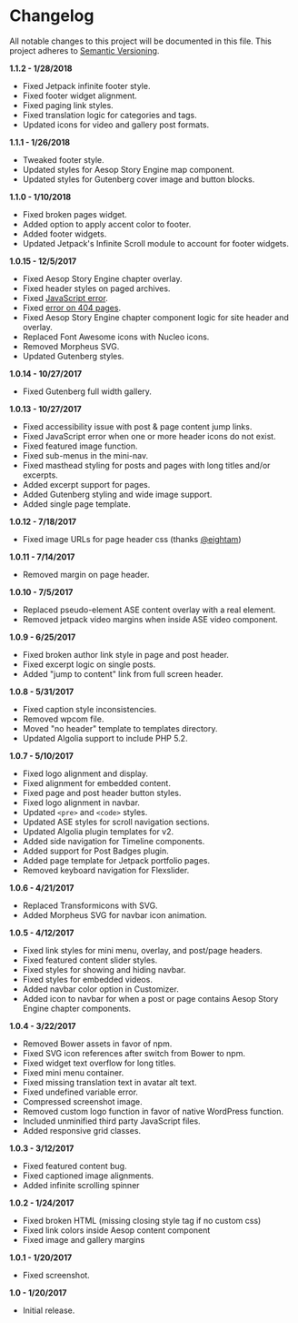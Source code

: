 # Changelog

All notable changes to this project will be documented in this file. This project adheres to [Semantic Versioning](http://semver.org/).

**1.1.2 - 1/28/2018**
- Fixed Jetpack infinite footer style.
- Fixed footer widget alignment.
- Fixed paging link styles.
- Fixed translation logic for categories and tags.
- Updated icons for video and gallery post formats.

**1.1.1 - 1/26/2018**
- Tweaked footer style.
- Updated styles for Aesop Story Engine map component.
- Updated styles for Gutenberg cover image and button blocks.

**1.1.0 - 1/10/2018**
- Fixed broken pages widget.
- Added option to apply accent color to footer.
- Added footer widgets.
- Updated Jetpack's Infinite Scroll module to account for footer widgets.

**1.0.15 - 12/5/2017**
- Fixed Aesop Story Engine chapter overlay.
- Fixed header styles on paged archives.
- Fixed [JavaScript error](https://github.com/peiche/cover2/issues/13).
- Fixed [error on 404 pages](https://github.com/peiche/cover2/issues/14).
- Fixed Aesop Story Engine chapter component logic for site header and overlay.
- Replaced Font Awesome icons with Nucleo icons.
- Removed Morpheus SVG.
- Updated Gutenberg styles.

**1.0.14 - 10/27/2017**
- Fixed Gutenberg full width gallery.

**1.0.13 - 10/27/2017**
- Fixed accessibility issue with post & page content jump links.
- Fixed JavaScript error when one or more header icons do not exist.
- Fixed featured image function.
- Fixed sub-menus in the mini-nav.
- Fixed masthead styling for posts and pages with long titles and/or excerpts.
- Added excerpt support for pages.
- Added Gutenberg styling and wide image support.
- Added single page template.

**1.0.12 - 7/18/2017**
- Fixed image URLs for page header css (thanks [@eightam](https://github.com/eightam))

**1.0.11 - 7/14/2017**
- Removed margin on page header.

**1.0.10 - 7/5/2017**
- Replaced pseudo-element ASE content overlay with a real element.
- Removed jetpack video margins when inside ASE video component.

**1.0.9 - 6/25/2017**
- Fixed broken author link style in page and post header.
- Fixed excerpt logic on single posts.
- Added "jump to content" link from full screen header.

**1.0.8 - 5/31/2017**
- Fixed caption style inconsistencies.
- Removed wpcom file.
- Moved "no header" template to templates directory.
- Updated Algolia support to include PHP 5.2.

**1.0.7 - 5/10/2017**
- Fixed logo alignment and display.
- Fixed alignment for embedded content.
- Fixed page and post header button styles.
- Fixed logo alignment in navbar.
- Updated `<pre>` and `<code>` styles.
- Updated ASE styles for scroll navigation sections.
- Updated Algolia plugin templates for v2.
- Added side navigation for Timeline components.
- Added support for Post Badges plugin.
- Added page template for Jetpack portfolio pages.
- Removed keyboard navigation for Flexslider.

**1.0.6 - 4/21/2017**
- Replaced Transformicons with SVG.
- Added Morpheus SVG for navbar icon animation.

**1.0.5 - 4/12/2017**
- Fixed link styles for mini menu, overlay, and post/page headers.
- Fixed featured content slider styles.
- Fixed styles for showing and hiding navbar.
- Fixed styles for embedded videos.
- Added navbar color option in Customizer.
- Added icon to navbar for when a post or page contains Aesop Story Engine chapter components.

**1.0.4 - 3/22/2017**
- Removed Bower assets in favor of npm.
- Fixed SVG icon references after switch from Bower to npm.
- Fixed widget text overflow for long titles.
- Fixed mini menu container.
- Fixed missing translation text in avatar alt text.
- Fixed undefined variable error.
- Compressed screenshot image.
- Removed custom logo function in favor of native WordPress function.
- Included unminified third party JavaScript files.
- Added responsive grid classes.

**1.0.3 - 3/12/2017**
- Fixed featured content bug.
- Fixed captioned image alignments.
- Added infinite scrolling spinner

**1.0.2 - 1/24/2017**
- Fixed broken HTML (missing closing style tag if no custom css)
- Fixed link colors inside Aesop content component
- Fixed image and gallery margins

**1.0.1 - 1/20/2017**
- Fixed screenshot.

**1.0 - 1/20/2017**
- Initial release.
